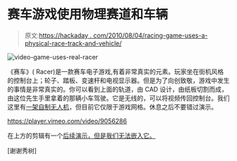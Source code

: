 # 赛车游戏使用物理赛道和车辆

> 原文:[https://hackaday . com/2010/08/04/racing-game-uses-a-physical-race-track-and-vehicle/](https://hackaday.com/2010/08/04/racing-game-uses-a-physical-race-track-and-vehicle/)

![](../Images/371cb9ae79e98be24ea4fe27f2a0fbf3.png "video-game-uses-real-racer")

《赛车》( Racer)是一款赛车电子游戏,有着非常真实的元素。玩家坐在街机风格的控制台上；轮子、踏板、变速杆和电视显示器。但是为了向创致敬，游戏中发生的事情是非常真实的。你可以看到上面的轨道，由 CAD 设计，由纸板切割而成，由这位先生手里拿着的那辆小车驾驶。它是无线的，可以将视频传回控制台。我们这里有[一架自制无人机](http://hackaday.com/2009/12/30/uav-reigns-down-vengeance-upon-thee/)，但目前它仅限于游戏网格。休息之后不要错过演示。

<https://player.vimeo.com/video/9056286>

</div> <p>在上方的剪辑有一个<a href="http://vimeo.com/13217587" target="_blank">后续演示，但是我们无法嵌入它。</a></p> <p>[谢谢秀树]</p> </body> </html>